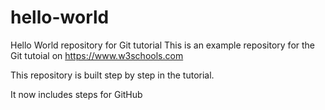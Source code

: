 # hello-world
Hello World repository for Git tutorial
This is an example repository for the Git tutoial on https://www.w3schools.com

This repository is built step by step in the tutorial. 

It now includes steps for GitHub     
